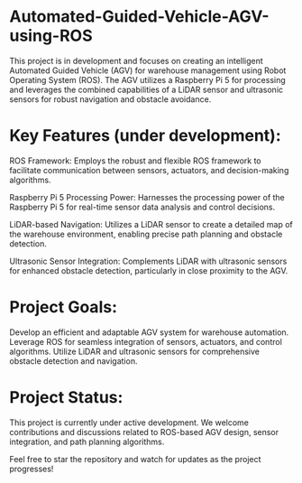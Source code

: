 # Automated-Guided-Vehicle-AGV-using-ROS

This project is in development and focuses on creating an intelligent Automated Guided Vehicle (AGV) for warehouse management using Robot Operating System (ROS). The AGV utilizes a Raspberry Pi 5 for processing and leverages the combined capabilities of a LiDAR sensor and ultrasonic sensors for robust navigation and obstacle avoidance.

# Key Features (under development):

ROS Framework: Employs the robust and flexible ROS framework to facilitate communication between sensors, actuators, and decision-making algorithms.

Raspberry Pi 5 Processing Power: Harnesses the processing power of the Raspberry Pi 5 for real-time sensor data analysis and control decisions.

LiDAR-based Navigation: Utilizes a LiDAR sensor to create a detailed map of the warehouse environment, enabling precise path planning and obstacle detection.

Ultrasonic Sensor Integration: Complements LiDAR with ultrasonic sensors for enhanced obstacle detection, particularly in close proximity to the AGV.


# Project Goals:

Develop an efficient and adaptable AGV system for warehouse automation.
Leverage ROS for seamless integration of sensors, actuators, and control algorithms.
Utilize LiDAR and ultrasonic sensors for comprehensive obstacle detection and navigation.

# Project Status:

This project is currently under active development. We welcome contributions and discussions related to ROS-based AGV design, sensor integration, and path planning algorithms.

Feel free to star the repository and watch for updates as the project progresses!
